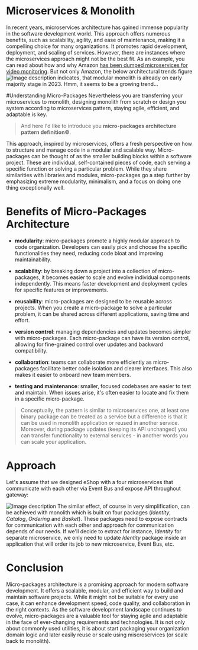 # Microservices & Monolith

In recent years, microservices architecture has gained immense popularity in the software development world. This approach offers numerous benefits, such as scalability, agility, and ease of maintenance, making it a compelling choice for many organizations. It promotes rapid development, deployment, and scaling of services. However, there are instances where the microservices approach might not be the best fit. As an example, you can read about how and why Amazon [has been dumped microservices for video monitoring](https://thenewstack.io/return-of-the-monolith-amazon-dumps-microservices-for-video-monitoring/). But not only Amazon, the below architectural trends figure
![Image description](https://dev-to-uploads.s3.amazonaws.com/uploads/articles/9ddhk2c9aa5rr8g00hgt.png) indicates, that modular monolith is already on early majority stage in 2023. Hmm, it seems to be a growing trend...
  
#Understanding Micro-Packages
Nevertheless you are transferring your microservices to monolith, designing monolith from scratch or design you system according to microservices pattern, staying agile, efficient, and adaptable is key.

> And here I'd like to introduce you **micro-packages architecture pattern definition©**.
 
This approach, inspired by microservices, offers a fresh perspective on how to structure and manage code in a modular and scalable way. Micro-packages can be thought of as the smaller building blocks within a software project. These are individual, self-contained pieces of code, each serving a specific function or solving a particular problem. While they share similarities with libraries and modules, micro-packages go a step further by emphasizing extreme modularity, minimalism, and a focus on doing one thing exceptionally well.

# Benefits of Micro-Packages Architecture

 - **modularity**: micro-packages promote a highly modular approach to code organization. Developers can easily pick and choose the specific functionalities they need, reducing code bloat and improving maintainability.

 - **scalability**: by breaking down a project into a collection of micro-packages, it becomes easier to scale and evolve individual components independently. This means faster development and deployment cycles for specific features or improvements.

 - **reusability**: micro-packages are designed to be reusable across projects. When you create a micro-package to solve a particular problem, it can be shared across different applications, saving time and effort.

 - **version control**: managing dependencies and updates becomes simpler with micro-packages. Each micro-package can have its version control, allowing for fine-grained control over updates and backward compatibility.

 - **collaboration**: teams can collaborate more efficiently as micro-packages facilitate better code isolation and clearer interfaces. This also makes it easier to onboard new team members.

 - **testing and maintenance**: smaller, focused codebases are easier to test and maintain. When issues arise, it's often easier to locate and fix them in a specific micro-package.

> Conceptually, the pattern is similar to microservices one, at least one binary package can be treated as a service but a difference is that it can be used in monolith application or reused in another service. Moreover, during package updates (keeping its API unchanged) you can transfer functionality to external services - in another words you can scale your application.

# Approach
Let's assume that we designed eShop with a four microservices that communicate with each other via Event Bus and expose API throughout gateway:

![Image description](https://dev-to-uploads.s3.amazonaws.com/uploads/articles/4ksm7dcdv1y89jgk68yh.png)
The similar effect, of course in very simplification, can be achieved with monolith which is built on four packages (_Identity_, _Catalog_, _Ordering_ and _Basket_). These packages need to expose contracts for communication with each other and approach for communication depends of our needs. If we'll decide to extract for instance, _Identity_ for separate microservice, we only need to update _Identity_ package inside an application that will order its job to new microservice, Event Bus, etc.

# Conclusion

Micro-packages architecture is a promising approach for modern software development. It offers a scalable, modular, and efficient way to build and maintain software projects. While it might not be suitable for every use case, it can enhance development speed, code quality, and collaboration in the right contexts. As the software development landscape continues to evolve, micro-packages are a valuable tool for staying agile and adaptable in the face of ever-changing requirements and technologies. It is not only about commonly used utilities, it is about start packaging your organization domain logic and later easily reuse or scale using miscroservices (or scale back to monolith).

